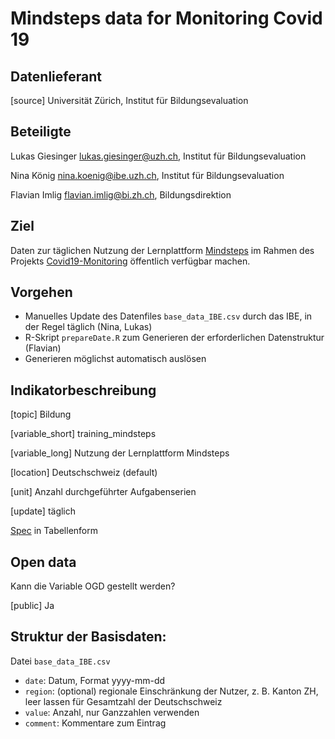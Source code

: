 # Mindsteps data for Monitoring Covid 19

## Datenlieferant

[source] Universität Zürich, Institut für Bildungsevaluation

## Beteiligte

Lukas Giesinger <lukas.giesinger@uzh.ch>, Institut für Bildungsevaluation

Nina König <nina.koenig@ibe.uzh.ch>, Institut für Bildungsevaluation

Flavian Imlig <flavian.imlig@bi.zh.ch>, Bildungsdirektion

## Ziel

Daten zur täglichen Nutzung der Lernplattform [Mindsteps](https://www.mindsteps.ch/) im Rahmen des Projekts [Covid19-Monitoring](https://github.com/statistikZH/covid19monitoring) öffentlich verfügbar machen.

## Vorgehen

* Manuelles Update des Datenfiles `base_data_IBE.csv` durch das IBE, in der Regel täglich (Nina, Lukas)
* R-Skript `prepareDate.R` zum Generieren der erforderlichen Datenstruktur (Flavian)
* Generieren möglichst automatisch auslösen

## Indikatorbeschreibung

[topic] Bildung

[variable_short] training_mindsteps

[variable_long] Nutzung der Lernplattform Mindsteps

[location] Deutschschweiz (default)

[unit] Anzahl durchgeführter Aufgabenserien

[update] täglich

[Spec](https://docs.google.com/spreadsheets/d/14VtzDRt-HymgvRWF9n7LdQJf2b2chOUdTbsWG7DWjPw/edit#gid=0) in Tabellenform

## Open data

Kann die Variable OGD gestellt werden?

[public] Ja

## Struktur der Basisdaten:

Datei `base_data_IBE.csv`

* `date`: Datum, Format yyyy-mm-dd
* `region`: (optional) regionale Einschränkung der Nutzer, z. B. Kanton ZH, leer lassen für Gesamtzahl der Deutschschweiz
* `value`: Anzahl, nur Ganzzahlen verwenden
* `comment`: Kommentare zum Eintrag
